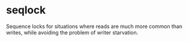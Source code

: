 # seqlock
Sequence locks for situations where reads are much more common than writes, while avoiding the problem of writer starvation.

